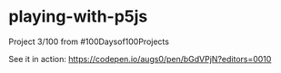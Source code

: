 # playing-with-p5js
Project 3/100 from #100Daysof100Projects

See it in action: https://codepen.io/augs0/pen/bGdVPjN?editors=0010
